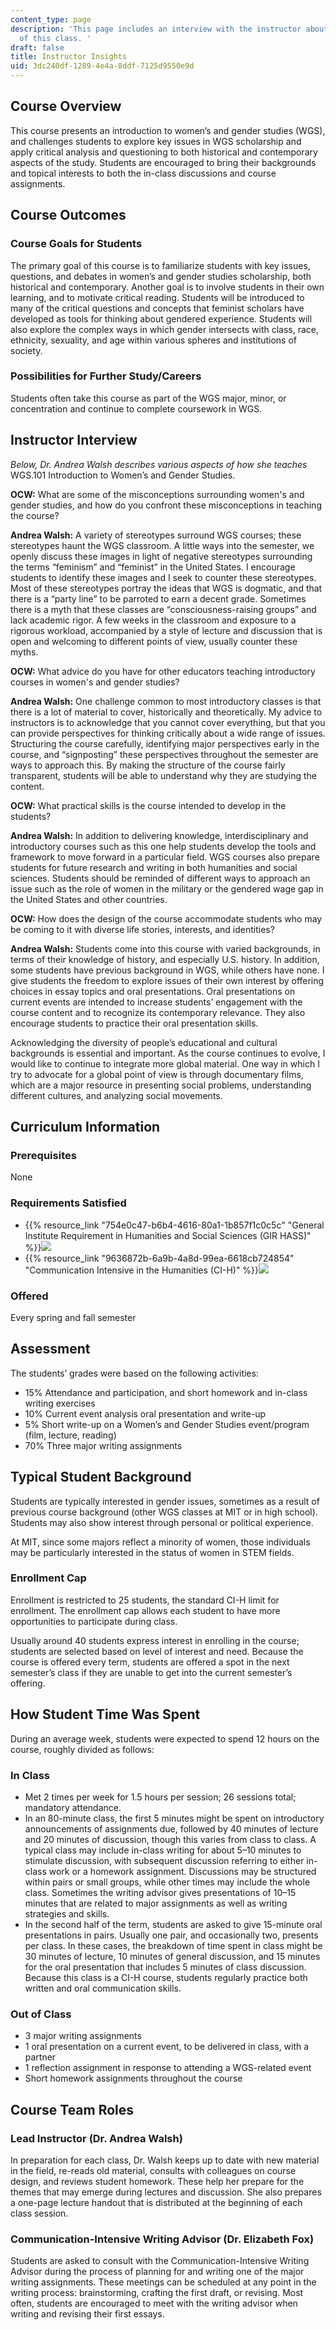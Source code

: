 ```yaml
---
content_type: page
description: 'This page includes an interview with the instructor about the teaching
  of this class. '
draft: false
title: Instructor Insights
uid: 3dc240df-1289-4e4a-8ddf-7125d9550e9d
---
```

## Course Overview

This course presents an introduction to women’s and gender studies (WGS), and challenges students to explore key issues in WGS scholarship and apply critical analysis and questioning to both historical and contemporary aspects of the study. Students are encouraged to bring their backgrounds and topical interests to both the in-class discussions and course assignments.

## Course Outcomes

### Course Goals for Students

The primary goal of this course is to familiarize students with key issues, questions, and debates in women’s and gender studies scholarship, both historical and contemporary. Another goal is to involve students in their own learning, and to motivate critical reading. Students will be introduced to many of the critical questions and concepts that feminist scholars have developed as tools for thinking about gendered experience. Students will also explore the complex ways in which gender intersects with class, race, ethnicity, sexuality, and age within various spheres and institutions of society.

### Possibilities for Further Study/Careers

Students often take this course as part of the WGS major, minor, or concentration and continue to complete coursework in WGS.

## Instructor Interview

*Below, Dr. Andrea Walsh describes various aspects of how she teaches* WGS.101 Introduction to Women’s and Gender Studies.

**OCW:** What are some of the misconceptions surrounding women's and gender studies, and how do you confront these misconceptions in teaching the course?

**Andrea Walsh:** A variety of stereotypes surround WGS courses; these stereotypes haunt the WGS classroom. A little ways into the semester, we openly discuss these images in light of negative stereotypes surrounding the terms “feminism” and “feminist” in the United States. I encourage students to identify these images and I seek to counter these stereotypes. Most of these stereotypes portray the ideas that WGS is dogmatic, and that there is a “party line” to be parroted to earn a decent grade. Sometimes there is a myth that these classes are “consciousness-raising groups” and lack academic rigor. A few weeks in the classroom and exposure to a rigorous workload, accompanied by a style of lecture and discussion that is open and welcoming to different points of view, usually counter these myths.

**OCW:** What advice do you have for other educators teaching introductory courses in women's and gender studies?

**Andrea Walsh:** One challenge common to most introductory classes is that there is a lot of material to cover, historically and theoretically. My advice to instructors is to acknowledge that you cannot cover everything, but that you can provide perspectives for thinking critically about a wide range of issues. Structuring the course carefully, identifying major perspectives early in the course, and “signposting” these perspectives throughout the semester are ways to approach this. By making the structure of the course fairly transparent, students will be able to understand why they are studying the content.

**OCW:** What practical skills is the course intended to develop in the students?

**Andrea Walsh:** In addition to delivering knowledge, interdisciplinary and introductory courses such as this one help students develop the tools and framework to move forward in a particular field. WGS courses also prepare students for future research and writing in both humanities and social sciences. Students should be reminded of different ways to approach an issue such as the role of women in the military or the gendered wage gap in the United States and other countries.

**OCW:** How does the design of the course accommodate students who may be coming to it with diverse life stories, interests, and identities?

**Andrea Walsh:** Students come into this course with varied backgrounds, in terms of their knowledge of history, and especially U.S. history. In addition, some students have previous background in WGS, while others have none. I give students the freedom to explore issues of their own interest by offering choices in essay topics and oral presentations. Oral presentations on current events are intended to increase students’ engagement with the course content and to recognize its contemporary relevance. They also encourage students to practice their oral presentation skills.

Acknowledging the diversity of people’s educational and cultural backgrounds is essential and important. As the course continues to evolve, I would like to continue to integrate more global material. One way in which I try to advocate for a global point of view is through documentary films, which are a major resource in presenting social problems, understanding different cultures, and analyzing social movements.

## Curriculum Information

### Prerequisites

None

### Requirements Satisfied

- {{% resource_link "754e0c47-b6b4-4616-80a1-1b857f1c0c5c" "General Institute Requirement in Humanities and Social Sciences (GIR HASS)" %}}![](https://ocw.mit.edu/images/educator/icon-question-hass.png)
- {{% resource_link "9636872b-6a9b-4a8d-99ea-6618cb724854" "Communication Intensive in the Humanities (CI-H)" %}}![](https://ocw.mit.edu/images/educator/icon-question-cih.png)

### Offered

Every spring and fall semester

## Assessment

The students’ grades were based on the following activities:

- 15% Attendance and participation, and short homework and in-class writing exercises
- 10% Current event analysis oral presentation and write-up
- 5% Short write-up on a Women’s and Gender Studies event/program (film, lecture, reading)
- 70% Three major writing assignments

## Typical Student Background

Students are typically interested in gender issues, sometimes as a result of previous course background (other WGS classes at MIT or in high school). Students may also show interest through personal or political experience.

At MIT, since some majors reflect a minority of women, those individuals may be particularly interested in the status of women in STEM fields.

### Enrollment Cap

Enrollment is restricted to 25 students, the standard CI-H limit for enrollment. The enrollment cap allows each student to have more opportunities to participate during class.

Usually around 40 students express interest in enrolling in the course; students are selected based on level of interest and need. Because the course is offered every term, students are offered a spot in the next semester’s class if they are unable to get into the current semester’s offering.

## How Student Time Was Spent

During an average week, students were expected to spend 12 hours on the course, roughly divided as follows:

### In Class

- Met 2 times per week for 1.5 hours per session; 26 sessions total; mandatory attendance.
- In an 80-minute class, the first 5 minutes might be spent on introductory announcements of assignments due, followed by 40 minutes of lecture and 20 minutes of discussion, though this varies from class to class. A typical class may include in-class writing for about 5–10 minutes to stimulate discussion, with subsequent discussion referring to either in-class work or a homework assignment. Discussions may be structured within pairs or small groups, while other times may include the whole class. Sometimes the writing advisor gives presentations of 10–15 minutes that are related to major assignments as well as writing strategies and skills.
- In the second half of the term, students are asked to give 15-minute oral presentations in pairs. Usually one pair, and occasionally two, presents per class. In these cases, the breakdown of time spent in class might be 30 minutes of lecture, 10 minutes of general discussion, and 15 minutes for the oral presentation that includes 5 minutes of class discussion. Because this class is a CI-H course, students regularly practice both written and oral communication skills.

### Out of Class

- 3 major writing assignments
- 1 oral presentation on a current event, to be delivered in class, with a partner
- 1 reflection assignment in response to attending a WGS-related event
- Short homework assignments throughout the course

## Course Team Roles

### Lead Instructor (Dr. Andrea Walsh)

In preparation for each class, Dr. Walsh keeps up to date with new material in the field, re-reads old material, consults with colleagues on course design, and reviews student homework. These help her prepare for the themes that may emerge during lectures and discussion. She also prepares a one-page lecture handout that is distributed at the beginning of each class session.

### Communication-Intensive Writing Advisor (Dr. Elizabeth Fox)

Students are asked to consult with the Communication-Intensive Writing Advisor during the process of planning for and writing one of the major writing assignments. These meetings can be scheduled at any point in the writing process: brainstorming, crafting the first draft, or revising. Most often, students are encouraged to meet with the writing advisor when writing and revising their first essays.